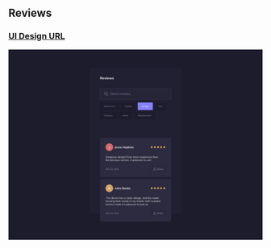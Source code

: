 ## Reviews
### [UI Design URL](https://www.uidesigndaily.com/posts/sketch-reviews-review-filter-tag-day-1295)

![](src/img/day-02.png)

